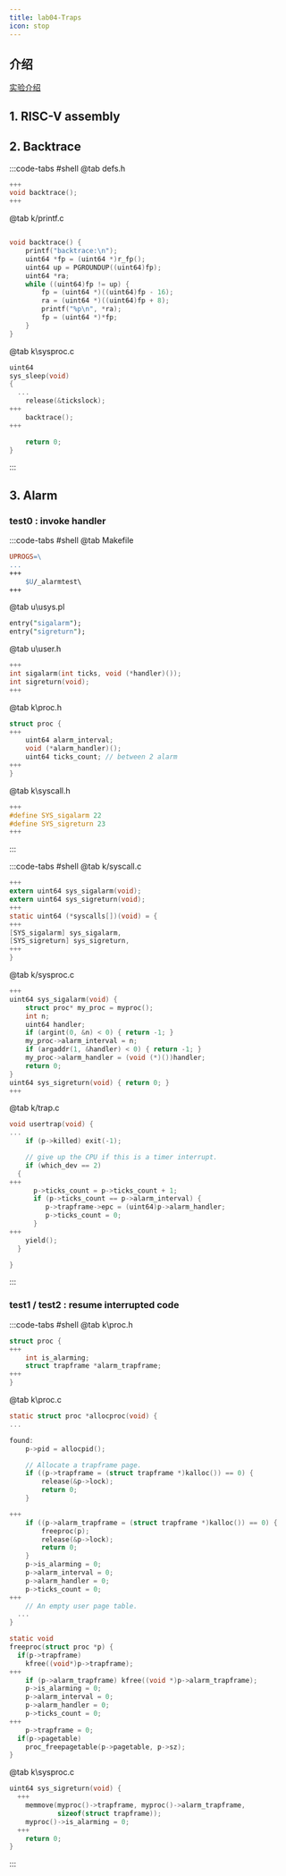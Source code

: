 ```yaml
---
title: lab04-Traps
icon: stop
---
```


## 介绍
[实验介绍](https://pdos.csail.mit.edu/6.828/2020/labs/traps.html)

## 1. RISC-V assembly 

## 2. Backtrace 
:::code-tabs #shell 
@tab defs.h 
```c
+++
void backtrace();
+++
```

@tab k/printf.c 
```c

void backtrace() {
    printf("backtrace:\n");
    uint64 *fp = (uint64 *)r_fp();
    uint64 up = PGROUNDUP((uint64)fp);
    uint64 *ra;
    while ((uint64)fp != up) {
        fp = (uint64 *)((uint64)fp - 16);
        ra = (uint64 *)((uint64)fp + 8);
        printf("%p\n", *ra);
        fp = (uint64 *)*fp;
    }
}
```

@tab k\sysproc.c 
```c
uint64
sys_sleep(void)
{
  ...
    release(&tickslock);
+++
    backtrace();
+++

    return 0;
}
```

:::

## 3. Alarm

### test0 : invoke handler 

:::code-tabs #shell 
@tab Makefile
```Makefile
UPROGS=\
...
+++
	$U/_alarmtest\
+++
```

@tab u\usys.pl 
```perl
entry("sigalarm");
entry("sigreturn");
```

@tab u\user.h 
```c
+++
int sigalarm(int ticks, void (*handler)());
int sigreturn(void);
+++
```

@tab k\proc.h 
```c
struct proc {
+++
    uint64 alarm_interval;
    void (*alarm_handler)();
    uint64 ticks_count; // between 2 alarm 
+++
}
```

@tab k\syscall.h 
```c 
+++
#define SYS_sigalarm 22
#define SYS_sigreturn 23 
+++
```
:::

:::code-tabs #shell 
@tab k/syscall.c 
```c
+++
extern uint64 sys_sigalarm(void);
extern uint64 sys_sigreturn(void);
+++
static uint64 (*syscalls[])(void) = {
+++
[SYS_sigalarm] sys_sigalarm,
[SYS_sigreturn] sys_sigreturn,
+++
}
```
@tab k/sysproc.c 
```c 
+++
uint64 sys_sigalarm(void) {
    struct proc* my_proc = myproc();
    int n;
    uint64 handler;
    if (argint(0, &n) < 0) { return -1; }
    my_proc->alarm_interval = n;
    if (argaddr(1, &handler) < 0) { return -1; }
    my_proc->alarm_handler = (void (*)())handler;
    return 0;
}
uint64 sys_sigreturn(void) { return 0; }
+++
```

@tab k/trap.c 
```c
void usertrap(void) {
...
    if (p->killed) exit(-1);

    // give up the CPU if this is a timer interrupt.
    if (which_dev == 2)
  {
+++
      p->ticks_count = p->ticks_count + 1;
      if (p->ticks_count == p->alarm_interval) {
         p->trapframe->epc = (uint64)p->alarm_handler;
         p->ticks_count = 0;
      }
+++
    yield();
  }

}
```
:::
### test1 / test2 : resume interrupted code 

:::code-tabs #shell 
@tab k\proc.h 
```c
struct proc {
+++
    int is_alarming;
    struct trapframe *alarm_trapframe;
+++
}
```
@tab k\proc.c 
```c
static struct proc *allocproc(void) {
...

found:
    p->pid = allocpid();

    // Allocate a trapframe page.
    if ((p->trapframe = (struct trapframe *)kalloc()) == 0) {
        release(&p->lock);
        return 0;
    }

+++
    if ((p->alarm_trapframe = (struct trapframe *)kalloc()) == 0) {
        freeproc(p);
        release(&p->lock);
        return 0;
    }
    p->is_alarming = 0;
    p->alarm_interval = 0;
    p->alarm_handler = 0;
    p->ticks_count = 0;
+++
    // An empty user page table.
  ...
}

static void
freeproc(struct proc *p) {
  if(p->trapframe)
    kfree((void*)p->trapframe);
+++
    if (p->alarm_trapframe) kfree((void *)p->alarm_trapframe);
    p->is_alarming = 0;
    p->alarm_interval = 0;
    p->alarm_handler = 0;
    p->ticks_count = 0;
+++
    p->trapframe = 0;
  if(p->pagetable)
    proc_freepagetable(p->pagetable, p->sz);
}
```

@tab k\sysproc.c 
```c
uint64 sys_sigreturn(void) {
  +++
    memmove(myproc()->trapframe, myproc()->alarm_trapframe,
            sizeof(struct trapframe));
    myproc()->is_alarming = 0;
  +++
    return 0;
}
```
:::


